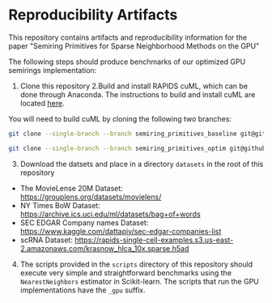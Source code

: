# Reproducibility Artifacts

This repository contains artifacts and reproducibility information for the paper "Semiring Primitives for Sparse Neighborhood Methods on the GPU"

The following steps should produce benchmarks of our optimized GPU semirings implementation:

1. Clone this repository
2.Build and install RAPIDS cuML, which can be done through Anaconda. The instructions to build and install cuML are located [here](https://github.com/rapidsai/cuml/blob/branch-0.19/BUILD.md).

You will need to build cuML by cloning the following two branches:
```bash
git clone --single-branch --branch semiring_primitives_baseline git@github.com:cjnolet/cuml.git cuml_baseline
```
```bash
git clone --single-branch --branch semiring_primitives_optim git@github.com:cjnolet/cuml.git cuml_optim
```

3. Download the datsets and place in a directory `datasets` in the root of this repository
  - The MovieLense 20M Dataset: https://grouplens.org/datasets/movielens/
  - NY Times BoW Dataset: https://archive.ics.uci.edu/ml/datasets/bag+of+words
  - SEC EDGAR Company names Dataset: https://www.kaggle.com/dattapiy/sec-edgar-companies-list
  - scRNA Dataset: https://rapids-single-cell-examples.s3.us-east-2.amazonaws.com/krasnow_hlca_10x.sparse.h5ad

4. The scripts provided in the `scripts` directory of this repository should execute very simple and straightforward benchmarks using the `NearestNeighbors` estimator in Scikit-learn. The scripts that run the GPU implementations have the `_gpu` suffix. 
